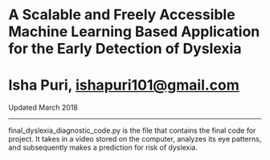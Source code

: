 # A Scalable and Freely Accessible Machine Learning Based Application for the Early Detection of Dyslexia
# Isha Puri, ishapuri101@gmail.com
Updated March 2018
________________ ________________ ________________ ________________ ________________
final_dyslexia_diagnostic_code.py is the file that contains the final code for project. It takes in a video stored on the computer, analyzes its eye patterns, and subsequently makes a prediction for risk of dyslexia. 
